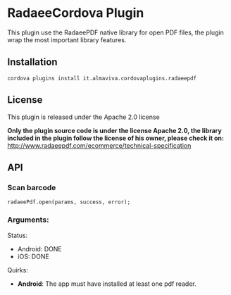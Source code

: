 # RadaeeCordova Plugin

This plugin use the RadaeePDF native library for open PDF files, the plugin wrap the most important library features.

## Installation

    cordova plugins install it.almaviva.cordovaplugins.radaeepdf
    
## License

This plugin is released under the Apache 2.0 license

**Only the plugin source code is under the license Apache 2.0, the library included in the plugin follow the license of his owner, please check it on:**
http://www.radaeepdf.com/ecommerce/technical-specification

## API

### Scan barcode

	radaeePdf.open(params, success, error);
	
### Arguments:


Status:

- Android: DONE
- iOS: DONE

Quirks:

- __Android__: The app must have installed at least one pdf reader.
